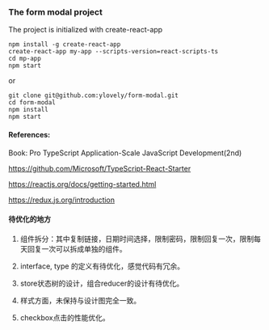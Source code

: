 ### The form modal project

The project is initialized with create-react-app

```shell
npm install -g create-react-app
create-react-app my-app --scripts-version=react-scripts-ts
cd mp-app
npm start
```

or

```shell
git clone git@github.com:ylovely/form-modal.git
cd form-modal
npm install
npm start
```

#### References:
Book: Pro TypeScript Application-Scale JavaScript Development(2nd)

https://github.com/Microsoft/TypeScript-React-Starter

https://reactjs.org/docs/getting-started.html

https://redux.js.org/introduction

#### 待优化的地方

1. 组件拆分：其中复制链接，日期时间选择，限制密码，限制回复一次，限制每天回复一次可以拆成单独的组件。

2. interface, type 的定义有待优化，感觉代码有冗余。

3. store状态树的设计，组合reducer的设计有待优化。

4. 样式方面，未保持与设计图完全一致。

5. checkbox点击的性能优化。